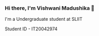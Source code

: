 ### Hi there, I'm Vishwani Madushika 👋 

I'm a Undergraduate student at SLIIT
 
 Student ID - IT20042974
 

